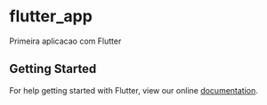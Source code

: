 # flutter_app

Primeira aplicacao com Flutter

## Getting Started

For help getting started with Flutter, view our online
[documentation](https://flutter.io/).
